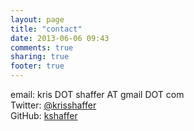 ```yaml
---
layout: page
title: "contact"
date: 2013-06-06 09:43
comments: true
sharing: true
footer: true
---
```


email: kris DOT shaffer AT gmail DOT com  
Twitter: [@krisshaffer](http://twitter.com/krisshaffer)  
GitHub: [kshaffer](http://github.com/kshaffer)  